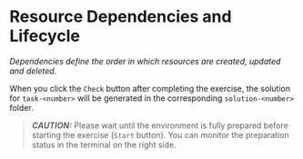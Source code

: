 # Resource Dependencies and Lifecycle

_Dependencies define the order in which resources​ are created, updated and deleted._

When you click the `Check` button after completing the exercise, the solution for `task-<number>` will be generated in the corresponding `solution-<number>` folder.

> **_CAUTION:_** Please wait until the environment is fully prepared before starting the exercise (`Start` button). You can monitor the preparation status in the terminal on the right side.
